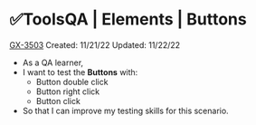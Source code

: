 # ✅ToolsQA | Elements | Buttons

[GX-3503](https://upexgalaxy3.atlassian.net/browse/GX-3503) Created: 11/21/22 Updated: 11/22/22

*   As a QA learner,
*   I want to test the **Buttons** with:
    *   Button double click
    *   Button right click
    *   Button click
*   So that I can improve my testing skills for this scenario.